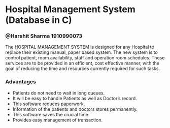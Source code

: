 # Hospital Management System (Database in C)
### @Harshit Sharma 1910990073
The HOSPITAL MANAGEMENT SYSTEM is designed for any Hospital to replace their existing manual, paper based system. The new system is to control patient, room availability, staff and operation room schedules. These services are to be provided in an efficient, cost effective manner, with the goal of reducing the time and resources currently required for such tasks.
### Advantages
- Patients do not need to wait in long queues.
- It will be easy to handle Patients as well as Doctor’s record.
- This software reduces paperwork.
- Information of the patients and doctors stores permanently.
- This software saves the crucial time.
- Provides easy management of transaction.
